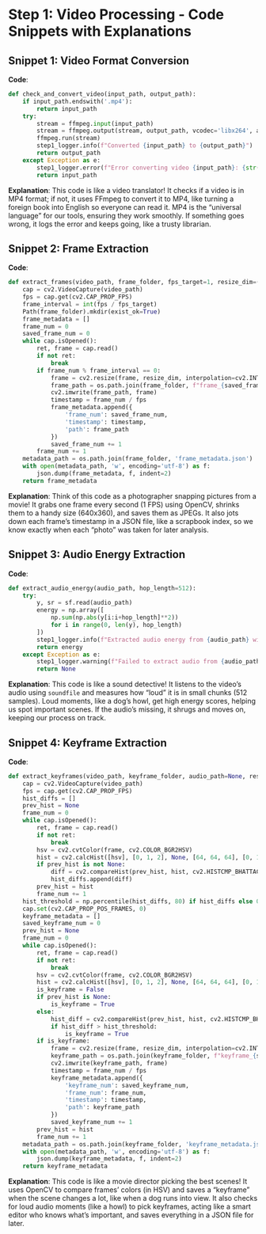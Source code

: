 # Step 1: Video Processing - Code Snippets with Explanations

## Snippet 1: Video Format Conversion
**Code**:
```python
def check_and_convert_video(input_path, output_path):
    if input_path.endswith('.mp4'):
        return input_path
    try:
        stream = ffmpeg.input(input_path)
        stream = ffmpeg.output(stream, output_path, vcodec='libx264', acodec='aac', loglevel='error')
        ffmpeg.run(stream)
        step1_logger.info(f"Converted {input_path} to {output_path}")
        return output_path
    except Exception as e:
        step1_logger.error(f"Error converting video {input_path}: {str(e)}")
        return input_path
```

**Explanation**:
This code is like a video translator! It checks if a video is in MP4 format; if not, it uses FFmpeg to convert it to MP4, like turning a foreign book into English so everyone can read it. MP4 is the “universal language” for our tools, ensuring they work smoothly. If something goes wrong, it logs the error and keeps going, like a trusty librarian.

## Snippet 2: Frame Extraction
**Code**:
```python
def extract_frames(video_path, frame_folder, fps_target=1, resize_dim=(640, 360)):
    cap = cv2.VideoCapture(video_path)
    fps = cap.get(cv2.CAP_PROP_FPS)
    frame_interval = int(fps / fps_target)
    Path(frame_folder).mkdir(exist_ok=True)
    frame_metadata = []
    frame_num = 0
    saved_frame_num = 0
    while cap.isOpened():
        ret, frame = cap.read()
        if not ret:
            break
        if frame_num % frame_interval == 0:
            frame = cv2.resize(frame, resize_dim, interpolation=cv2.INTER_AREA)
            frame_path = os.path.join(frame_folder, f"frame_{saved_frame_num}.jpg")
            cv2.imwrite(frame_path, frame)
            timestamp = frame_num / fps
            frame_metadata.append({
                'frame_num': saved_frame_num,
                'timestamp': timestamp,
                'path': frame_path
            })
            saved_frame_num += 1
        frame_num += 1
    metadata_path = os.path.join(frame_folder, 'frame_metadata.json')
    with open(metadata_path, 'w', encoding='utf-8') as f:
        json.dump(frame_metadata, f, indent=2)
    return frame_metadata
```

**Explanation**:
Think of this code as a photographer snapping pictures from a movie! It grabs one frame every second (1 FPS) using OpenCV, shrinks them to a handy size (640x360), and saves them as JPEGs. It also jots down each frame’s timestamp in a JSON file, like a scrapbook index, so we know exactly when each “photo” was taken for later analysis.

## Snippet 3: Audio Energy Extraction
**Code**:
```python
def extract_audio_energy(audio_path, hop_length=512):
    try:
        y, sr = sf.read(audio_path)
        energy = np.array([
            np.sum(np.abs(y[i:i+hop_length]**2))
            for i in range(0, len(y), hop_length)
        ])
        step1_logger.info(f"Extracted audio energy from {audio_path} with sample rate {sr}")
        return energy
    except Exception as e:
        step1_logger.warning(f"Failed to extract audio from {audio_path}: {str(e)}")
        return None
```

**Explanation**:
This code is like a sound detective! It listens to the video’s audio using `soundfile` and measures how “loud” it is in small chunks (512 samples). Loud moments, like a dog’s howl, get high energy scores, helping us spot important scenes. If the audio’s missing, it shrugs and moves on, keeping our process on track.

## Snippet 4: Keyframe Extraction
**Code**:
```python
def extract_keyframes(video_path, keyframe_folder, audio_path=None, resize_dim=(640, 360)):
    cap = cv2.VideoCapture(video_path)
    fps = cap.get(cv2.CAP_PROP_FPS)
    hist_diffs = []
    prev_hist = None
    frame_num = 0
    while cap.isOpened():
        ret, frame = cap.read()
        if not ret:
            break
        hsv = cv2.cvtColor(frame, cv2.COLOR_BGR2HSV)
        hist = cv2.calcHist([hsv], [0, 1, 2], None, [64, 64, 64], [0, 180, 0, 256, 0, 256])
        if prev_hist is not None:
            diff = cv2.compareHist(prev_hist, hist, cv2.HISTCMP_BHATTACHARYYA)
            hist_diffs.append(diff)
        prev_hist = hist
        frame_num += 1
    hist_threshold = np.percentile(hist_diffs, 80) if hist_diffs else 0.3
    cap.set(cv2.CAP_PROP_POS_FRAMES, 0)
    keyframe_metadata = []
    saved_keyframe_num = 0
    prev_hist = None
    frame_num = 0
    while cap.isOpened():
        ret, frame = cap.read()
        if not ret:
            break
        hsv = cv2.cvtColor(frame, cv2.COLOR_BGR2HSV)
        hist = cv2.calcHist([hsv], [0, 1, 2], None, [64, 64, 64], [0, 180, 0, 256, 0, 256])
        is_keyframe = False
        if prev_hist is None:
            is_keyframe = True
        else:
            hist_diff = cv2.compareHist(prev_hist, hist, cv2.HISTCMP_BHATTACHARYYA)
            if hist_diff > hist_threshold:
                is_keyframe = True
        if is_keyframe:
            frame = cv2.resize(frame, resize_dim, interpolation=cv2.INTER_AREA)
            keyframe_path = os.path.join(keyframe_folder, f"keyframe_{saved_keyframe_num}.jpg")
            cv2.imwrite(keyframe_path, frame)
            timestamp = frame_num / fps
            keyframe_metadata.append({
                'keyframe_num': saved_keyframe_num,
                'frame_num': frame_num,
                'timestamp': timestamp,
                'path': keyframe_path
            })
            saved_keyframe_num += 1
        prev_hist = hist
        frame_num += 1
    metadata_path = os.path.join(keyframe_folder, 'keyframe_metadata.json')
    with open(metadata_path, 'w', encoding='utf-8') as f:
        json.dump(keyframe_metadata, f, indent=2)
    return keyframe_metadata
```

**Explanation**:
This code is like a movie director picking the best scenes! It uses OpenCV to compare frames’ colors (in HSV) and saves a “keyframe” when the scene changes a lot, like when a dog runs into view. It also checks for loud audio moments (like a howl) to pick keyframes, acting like a smart editor who knows what’s important, and saves everything in a JSON file for later.
